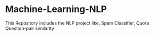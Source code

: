# Machine-Learning-NLP
This Repository includes the NLP project like, Spam Classifier, Quora Question-pair similarity
